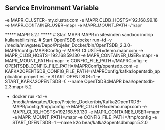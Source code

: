 ## Service Environment Variable

-e MAPR_CLUSTER=my.cluster.com -e MAPR_CLDB_HOSTS=192.168.99.18 -e MAPR_CONTAINER_USER=mapr -e MAPR_MOUNT_PATH=/mapr



***** MAPR 5.2.1 *****
    # Start MAPR
MAPR ın sitesinden sandbox indirip kullanabilirsiniz.
    # Start OpenTSDB
docker run -td -v /media/miwgates/Depo/Projeler_Docker/bin/OpenTSDB_2.3.0-MAPR/config:/MAPRConfig -e MAPR_CLUSTER=demo.mapr.com -e MAPR_CLDB_HOSTS=192.168.59.130 -e MAPR_CONTAINER_USER=mapr -e MAPR_MOUNT_PATH=/mapr -e CONFIG_FILE_PATH=/MAPRConfig -e OPENTSDB_CONFIG_FILE_PATH=/MAPRConfig/opentsdb.conf -e KAFKA2OPENTSDB_CONFIG_FILE_PATH=/MAPRConfig/kafka2opentsdb_application.properties -e START_OPENTSDB=1 -e START_KAFKA2OPENTSDB=0 --name OpenTSDB4MAPR bear/opentsdb-2.3:mapr-5.2





- docker run -td -v /media/miwgates/Depo/Projeler_Docker/bin/Kafka2OpenTSDB-MAPR/config:/tmp/config -e MAPR_CLUSTER=demo.mapr.com -e MAPR_CLDB_HOSTS=192.168.59.130 -e MAPR_CONTAINER_USER=mapr -e MAPR_MOUNT_PATH=/mapr -e CONFIG_FILE_PATH=/tmp/config -e START_OPENTSDB=1 --name k2o bear/kafka2opentsdbmapr:5.2.0
